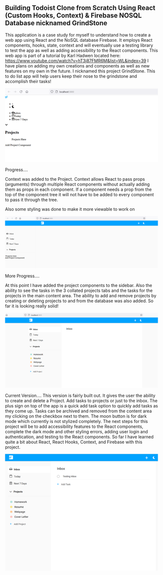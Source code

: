 ## Building Todoist Clone from Scratch Using React (Custom Hooks, Context) & Firebase NOSQL Database nicknamed GrindStone

This application is a case study for myself to understand how to create a web app using React and the NoSQL database Firebase. It employs React components, hooks, state, context and will eventually use a testing library to test the app as well as adding accessibility to the React components. This web app is part of a tutorial by Karl Hadwen located here: https://www.youtube.com/watch?v=hT3j87FMR6M&list=WL&index=39 I have plans on adding my own creations and components as well as new features on my own in the future. I nicknamed this project GrindStone. This to do list app will help users keep their nose to the grindstone and accomplish their tasks!

![Preview](GrindStone-preview.PNG?raw=true)

Progress....

Context was added to the Project. Context allows React to pass props (arguments) through multiple React components without actually adding them as props in each component. If a component needs a prop from the top of the component tree it will not have to be added to every component to pass it through the tree.

Also some styling was done to make it more viewable to work on

![Preview](GrindStone-preview2.PNG?raw=true)

More Progress....

At this point I have added the project components to the sidebar. Also the ability to see the tasks in the 3 collated projects tabs and the tasks for the projects in the main content area. The ability to add and remove projects by creating or deleting projects to and from the database was also added. So far it is looking really solid!

![Preview](GrindStone-preview3.PNG?raw=true)

Current Version.... This version is fairly built out. It gives the user the ability to create and delete a Project. Add tasks to projects or just to the inbox. The plus sign on top of the app is a quick add task option to quickly add tasks as they come up. Tasks can be archived and removed from the content area my clicking on the checkbox next to them. The moon button is for dark mode which currently is not stylized completely. The next steps for this project will be to add accessibility features to the React components, complete the dark mode and other styling errors, adding user login and authentication, and testing to the React components. So far I have learned quite a bit about React, React Hooks, Context, and Firebase with this project.

![Preview](GrindStone-preview4.PNG?raw=true)
